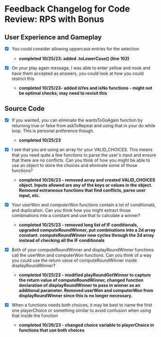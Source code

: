 # Feedback Changelog for Code Review: RPS with Bonus #

## User Experience and Gameplay ##

- [x] You could consider allowing uppercase entries for the selection 

  - **completed 10/25/23: added .toLowerCase() (line 102)**

- [x] On your play again message, I was able to enter yellow and nook and have them accepted as answers, you could look at how you could restrict this 

  - **completed 10/25/23- added isYes and isNo functions - might not be optimal checks; may need to revisit this**

## Source Code ##

- [x] If you wanted, you can eliminate the wantsToGoAgain function by returning true or false from askToRepeat and using that in your do while loop. This is personal preference though.

  - **completed 10/25/23**

- [x] I see that you are using an array for your VALID_CHOICES. This means that you need quite a few functions to parse the user's input and ensure that there are no conflicts. Can you think of how you might be able to use an object to store the choices and eliminate some of those functions?

  - **completed 10/26/23  - removed array and created VALID_CHOICES object. Inputs allowed are any of the keys or values in the object. Removed extraneous functions that find conflicts, parse user input, etc.**

- [x] Your userWon and computerWon functions contain a lot of conditionals, and duplication. Can you think how you might extract those combinations into a constant and use that to calculate a winner?

  - **completed 10/25/23 - removed long list of IF conditionals, upgraded computeRoundWinner, put combinations into a 2d array constant. computeRoundWinner now cycles through the 2d array instead of checking all the IF conditionals**

- [x] Both of your computeRoundWinner and displayRoundWinner functions call the userWon and computerWon functions. Can you think of a way you could use the return value of computeRoundWinner inside displayRoundWinner?

  - **completed 10/25/23 - modified playRoundGetWinner to capture the return value of computeRoundWinner, changed function declaration of displayRoundWinner to pass in winner as an additional parameter. Removed userWon and computerWon from displayRoundWinner since this is no longer necessary.**
  
- [x] When a functions needs both choices, it may be best to name the first one playerChoice or something similar to avoid confusion when using that inside the function

  - **completed 10/26/23  - changed choice variable to playerChoice in functions that use both choices**